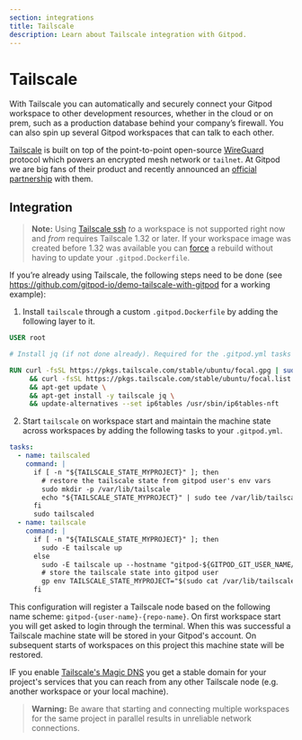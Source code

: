 ```yaml
---
section: integrations
title: Tailscale
description: Learn about Tailscale integration with Gitpod.
---
```


<script context="module">
  export const prerender = true;
</script>

# Tailscale

With Tailscale you can automatically and securely connect your Gitpod workspace to other development resources, whether in the cloud or on prem, such as a production database behind your company’s firewall. You can also spin up several Gitpod workspaces that can talk to each other.

[Tailscale](https://tailscale.com/) is built on top of the point-to-point open-source [WireGuard](https://www.wireguard.com/) protocol which powers an encrypted mesh network or `tailnet`. At Gitpod we are big fans of their product and recently announced an [official partnership](/blog/tailscale) with them.

## Integration

> **Note:** Using [Tailscale ssh](https://tailscale.com/kb/1193/tailscale-ssh/) _to_ a workspace is not supported right now and _from_ requires Tailscale 1.32 or later. If your workspace image was created before 1.32 was available you can [force](/docs/configure/workspaces/workspace-image#manually-rebuild-a-workspace-image) a rebuild without having to update your `.gitpod.Dockerfile`.

If you’re already using Tailscale, the following steps need to be done (see https://github.com/gitpod-io/demo-tailscale-with-gitpod for a working example):

1. Install `tailscale` through a custom `.gitpod.Dockerfile` by adding the following layer to it.

```Dockerfile
USER root

# Install jq (if not done already). Required for the .gitpod.yml tasks below.

RUN curl -fsSL https://pkgs.tailscale.com/stable/ubuntu/focal.gpg | sudo apt-key add - \
     && curl -fsSL https://pkgs.tailscale.com/stable/ubuntu/focal.list | sudo tee /etc/apt/sources.list.d/tailscale.list \
     && apt-get update \
     && apt-get install -y tailscale jq \
     && update-alternatives --set ip6tables /usr/sbin/ip6tables-nft
```

2. Start `tailscale` on workspace start and maintain the machine state across workspaces by adding the following tasks to your `.gitpod.yml`.

```yml
tasks:
  - name: tailscaled
    command: |
      if [ -n "${TAILSCALE_STATE_MYPROJECT}" ]; then
        # restore the tailscale state from gitpod user's env vars
        sudo mkdir -p /var/lib/tailscale
        echo "${TAILSCALE_STATE_MYPROJECT}" | sudo tee /var/lib/tailscale/tailscaled.state > /dev/null
      fi
      sudo tailscaled
  - name: tailscale
    command: |
      if [ -n "${TAILSCALE_STATE_MYPROJECT}" ]; then
        sudo -E tailscale up
      else
        sudo -E tailscale up --hostname "gitpod-${GITPOD_GIT_USER_NAME// /-}-$(echo ${GITPOD_WORKSPACE_CONTEXT} | jq -r .repository.name)"
        # store the tailscale state into gitpod user
        gp env TAILSCALE_STATE_MYPROJECT="$(sudo cat /var/lib/tailscale/tailscaled.state)"
      fi
```

This configuration will register a Tailscale node based on the following name scheme: `gitpod-{user-name}-{repo-name}`. On first workspace start you will get asked to login through the terminal. When this was successful a Tailscale machine state will be stored in your Gitpod's account. On subsequent starts of workspaces on this project this machine state will be restored.

IF you enable [Tailscale's Magic DNS](https://tailscale.com/kb/1081/magicdns/) you get a stable domain for your project's services that you can reach from any other Tailscale node (e.g. another workspace or your local machine).

> **Warning:** Be aware that starting and connecting multiple workspaces for the same project in parallel results in unreliable network connections.
